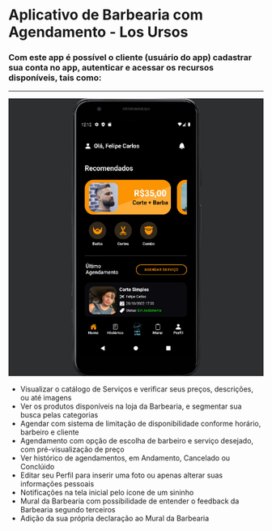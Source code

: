 # Aplicativo de Barbearia com Agendamento - Los Ursos

### Com este app é possível o cliente (usuário do app) cadastrar sua conta no app, autenticar e acessar os recursos disponíveis, tais como:
---
![screenshot](screenshot.png "Home")

- Visualizar o catálogo de Serviços e verificar seus preços, descrições, ou até imagens
- Ver os produtos disponíveis na loja da Barbearia, e segmentar sua busca pelas categorias
- Agendar com sistema de limitação de disponibilidade conforme horário, barbeiro e cliente
- Agendamento com opção de escolha de barbeiro e serviço desejado, com pré-visualização de preço
- Ver histórico de agendamentos, em Andamento, Cancelado ou Conclúido
- Editar seu Perfil para inserir uma foto ou apenas alterar suas informações pessoais
- Notificações na tela inicial pelo ícone de um sininho
- Mural da Barbearia com possibilidade de entender o feedback da Barbearia segundo terceiros
- Adição da sua própria declaração ao Mural da Barbearia
